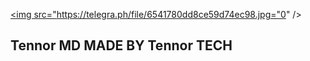   <a href="https://ibb.co/N6NMDtn"><img src="https://telegra.ph/file/6541780dd8ce59d74ec98.jpg="0" /></a>     


  ## Tennor MD MADE BY Tennor TECH
